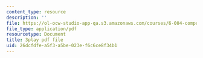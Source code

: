```yaml
---
content_type: resource
description: ''
file: https://ol-ocw-studio-app-qa.s3.amazonaws.com/courses/6-004-computation-structures-spring-2017/26dcfdfea5f3a5be023ef6c6ce8f34b1_GBL28_Tw6UQ.pdf
file_type: application/pdf
resourcetype: Document
title: 3play pdf file
uid: 26dcfdfe-a5f3-a5be-023e-f6c6ce8f34b1
---
```

